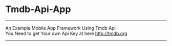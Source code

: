 # Tmdb-Api-App

***********************************************************
An Example Mobile App Framework Using Tmdb Api <br>
You Need to get Your own Api Key at here http://tmdb.org
***********************************************************

